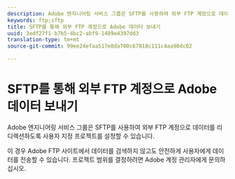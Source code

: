 ```yaml
---
description: Adobe 엔지니어링 서비스 그룹은 SFTP를 사용하여 외부 FTP 계정으로 데이터를 리디렉션하도록 사용자 지정 프로젝트를 설정할 수 있습니다.
keywords: ftp;sftp
title: SFTP를 통해 외부 FTP 계정으로 Adobe 데이터 보내기
uuid: 3edf27f1-b7b5-4bc2-abf9-1489e4397dd3
translation-type: tm+mt
source-git-commit: 99ee24efaa517e8da700c67818c111c4aa90dc02

---
```



# SFTP를 통해 외부 FTP 계정으로 Adobe 데이터 보내기

Adobe 엔지니어링 서비스 그룹은 SFTP를 사용하여 외부 FTP 계정으로 데이터를 리디렉션하도록 사용자 지정 프로젝트를 설정할 수 있습니다.

이 경우 Adobe FTP 사이트에서 데이터를 검색하지 않고도 안전하게 사용자에게 데이터를 전송할 수 있습니다. 프로젝트 범위를 결정하려면 Adobe 계정 관리자에게 문의하십시오.
